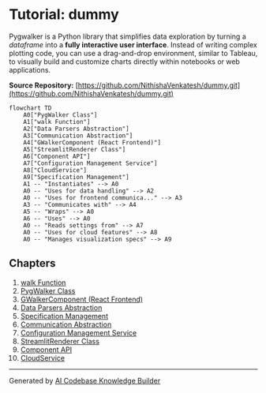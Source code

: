 # Tutorial: dummy

Pygwalker is a Python library that simplifies data exploration by turning a *dataframe* into a **fully interactive user interface**. Instead of writing complex plotting code, you can use a drag-and-drop environment, similar to Tableau, to visually build and customize charts directly within notebooks or web applications.


**Source Repository:** [https://github.com/NithishaVenkatesh/dummy.git](https://github.com/NithishaVenkatesh/dummy.git)

```mermaid
flowchart TD
    A0["PygWalker Class"]
    A1["walk Function"]
    A2["Data Parsers Abstraction"]
    A3["Communication Abstraction"]
    A4["GWalkerComponent (React Frontend)"]
    A5["StreamlitRenderer Class"]
    A6["Component API"]
    A7["Configuration Management Service"]
    A8["CloudService"]
    A9["Specification Management"]
    A1 -- "Instantiates" --> A0
    A0 -- "Uses for data handling" --> A2
    A0 -- "Uses for frontend communica..." --> A3
    A3 -- "Communicates with" --> A4
    A5 -- "Wraps" --> A0
    A6 -- "Uses" --> A0
    A0 -- "Reads settings from" --> A7
    A0 -- "Uses for cloud features" --> A8
    A0 -- "Manages visualization specs" --> A9
```

## Chapters

1. [walk Function](01_walk_function.md)
2. [PygWalker Class](02_pygwalker_class.md)
3. [GWalkerComponent (React Frontend)](03_gwalkercomponent__react_frontend_.md)
4. [Data Parsers Abstraction](04_data_parsers_abstraction.md)
5. [Specification Management](05_specification_management.md)
6. [Communication Abstraction](06_communication_abstraction.md)
7. [Configuration Management Service](07_configuration_management_service.md)
8. [StreamlitRenderer Class](08_streamlitrenderer_class.md)
9. [Component API](09_component_api.md)
10. [CloudService](10_cloudservice.md)


---

Generated by [AI Codebase Knowledge Builder](https://github.com/The-Pocket/Tutorial-Codebase-Knowledge)